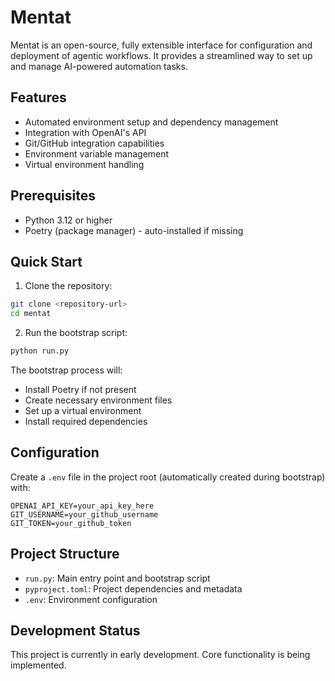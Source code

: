 # Mentat

Mentat is an open-source, fully extensible interface for configuration and deployment of agentic workflows. It provides a streamlined way to set up and manage AI-powered automation tasks.

## Features

- Automated environment setup and dependency management
- Integration with OpenAI's API
- Git/GitHub integration capabilities
- Environment variable management
- Virtual environment handling

## Prerequisites

- Python 3.12 or higher
- Poetry (package manager) - auto-installed if missing

## Quick Start

1. Clone the repository:
```bash
git clone <repository-url>
cd mentat
```

2. Run the bootstrap script:
```bash
python run.py
```

The bootstrap process will:
- Install Poetry if not present
- Create necessary environment files
- Set up a virtual environment
- Install required dependencies

## Configuration

Create a `.env` file in the project root (automatically created during bootstrap) with:

```properties
OPENAI_API_KEY=your_api_key_here
GIT_USERNAME=your_github_username
GIT_TOKEN=your_github_token
```

## Project Structure

- `run.py`: Main entry point and bootstrap script
- `pyproject.toml`: Project dependencies and metadata
- `.env`: Environment configuration

## Development Status

This project is currently in early development. Core functionality is being implemented.
